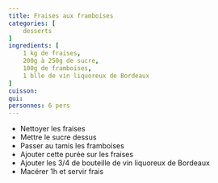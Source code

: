 ```yaml
---
title: Fraises aux framboises
categories: [
    desserts
]
ingredients: [
    1 kg de fraises,
    200g à 250g de sucre,
    100g de framboises,
    1 blle de vin liquoreux de Bordeaux
]
cuisson: 
qui: 
personnes: 6 pers
---
```


* Nettoyer les fraises
* Mettre le sucre dessus
* Passer au tamis les framboises
* Ajouter cette purée sur les fraises
* Ajouter les 3/4 de bouteille de vin liquoreux de Bordeaux
* Macérer 1h et servir frais